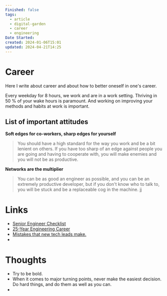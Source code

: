 ```yaml
---
Finished: false
tags:
  - article
  - digital-garden
  - career
  - engineering
Date Started: 
created: 2024-01-06T15:01
updated: 2024-04-21T14:25
---
```

# Career
Here I write about career and about how to better oneself in one's career. 

Every weekday for 8 hours, we work and are in a work setting. Thriving in 50 % of your wake hours is paramount. And working on improving your methods and habits at work is important. 


## List of important attitudes
**Soft edges for co-workers, sharp edges for yourself** 
>You should have a high standard for the way you work and be a bit lenient on others. If you have too sharp of an edge against people you are going and having to cooperate with, you will make enemies and you will not be as productive. 

**Networks are the multiplier** 
> You can be as good an engineer as possible, and you can be an extremely productive developer, but if you don't know who to talk to, you will be stuck and be a replaceable cog in the machine.  jj
# Links
- [Senior Engineer Checklist](https://littleblah.com/post/2019-09-01-senior-engineer-checklist/ )
- [25-Year Engineering Career](https://hybridhacker.email/p/my-25-year-engineering-career-retrospective)
- [Mistakes that new tech leads make. ](https://newsletter.techleadmentor.com/p/5-mistakes-that-new-tech-leads-make?r=1to968)
- 
# Thoughts 
- Try to be bold. 
- When it comes to major turning points, never make the easiest decision. Do hard things, and do them as well as you can. 
- 


